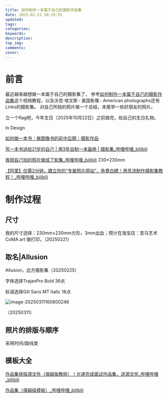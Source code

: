 ```yaml
---
title: 如何制作一本属于自己的摄影作品集
date: 2025-02-21 10:19:55
updated:
tags:
categories:
keywords:
description:
top_img:
comments:
cover:
---
```


# 前言

最近越来越想做一本属于自己的摄影集了，
参考[如何制作一本属于自己的摄影作品集](https://www.bilibili.com/video/BV1wt4y1Y7ch/?spm_id_from=333.337.search-card.all.click&vd_source=851eb39e369398dfd488218128ad07b6)这个视频教程，以及沃克·埃文斯 : 美国影像 : American photographs还有Links的摄影集。
对自己所拍的照片做一个总结，末尾举一些好朋友的照片。

立一个flag吧，今年生日（2025年10月22日）之前做完，给自己的生日礼物。

In Design

[如何做一本书｜做图像书的前中后期｜摄影作品](https://www.bilibili.com/video/BV1fs4y1j7Et?spm_id_from=333.788.recommend_more_video.0&vd_source=851eb39e369398dfd488218128ad07b6)

[写一本书送给21岁的自己 | 用3年自制一本画册 | 摄影集_哔哩哔哩_bilibili](https://www.bilibili.com/video/BV1Pg411B7qu/?spm_id_from=333.337.search-card.all.click&vd_source=851eb39e369398dfd488218128ad07b6)

[我把自己拍的照片做成了影集_哔哩哔哩_bilibili](https://www.bilibili.com/video/BV1Vg411y7QH/?spm_id_from=333.337.search-card.all.click&vd_source=851eb39e369398dfd488218128ad07b6)	230*230mm

[【阿里】仅需2分钟，建立你的“专属照片网站”，免费白嫖！用息流制作摄影集教程！_哔哩哔哩_bilibili](https://www.bilibili.com/video/BV1uB4y1Z7xT/?spm_id_from=333.337.search-card.all.click&vd_source=851eb39e369398dfd488218128ad07b6)

# 制作过程

## 尺寸

我的尺寸选择：230mm×230mm方形，3mm出血；预计在淘宝店：苦马艺术 CoMA art 做打印。（20250221）

<!--Links的冰岛异世界旅行尺寸大小：开本787×1092	1/12，内容总页数243页（不包括空白页）-->

<!--封面-空白页-封面图1-格式页2-前言3-结语243-空白页-封面-->

<!--沃克·埃文斯 : 美国影像 : American photographs的大小：开本710×1000	1/12；-->

<!--3mm出血-->

<!--850mm×1168mm	1/32-->

## 取名|Allusion

Allusion，远方摄影集（20250225）

字体选择TrajanPro Bold 36点

标语选择Gill Sans MT Italic 18点

![image-20250311160800246](https://bu.dusays.com/2025/03/11/67cfef6160b2e.png)

（20250311）

<!--英文翻译  诗和远方 - 阎栎淼的回答 - 知乎https://www.zhihu.com/question/56835202/answer/151117519 -->

## 照片的排版与顺序

采用时间/路线类

## 模板大全

[作品集排版源文件（保姆版教程）！光速完成面试作品集，送源文件_哔哩哔哩_bilibili](https://www.bilibili.com/video/BV1VT411v7VY?spm_id_from=333.788.recommend_more_video.1&vd_source=851eb39e369398dfd488218128ad07b6)

[作品集（保姆级模板）_哔哩哔哩_bilibili](https://www.bilibili.com/video/BV12M411j78K?spm_id_from=333.788.recommend_more_video.0&vd_source=851eb39e369398dfd488218128ad07b6)
